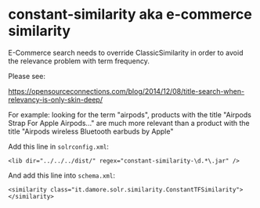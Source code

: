 # constant-similarity aka e-commerce similarity

E-Commerce search needs to override ClassicSimilarity in order to avoid the relevance problem with term frequency.

Please see:

https://opensourceconnections.com/blog/2014/12/08/title-search-when-relevancy-is-only-skin-deep/

For example: looking for the term "airpods", products with the title "Airpods Strap For Apple Airpods..." are much more relevant than a product with the title "Airpods wireless Bluetooth earbuds by Apple"

Add this line in `solrconfig.xml`:

    <lib dir="../../../dist/" regex="constant-similarity-\d.*\.jar" />

And add this line into `schema.xml`:

    <similarity class="it.damore.solr.similarity.ConstantTFSimilarity"></similarity>
